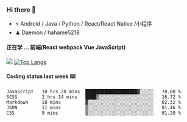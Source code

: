 ### Hi there 👋

- ⚡  Android / Java / Python / React/React Native /小程序
- ♟  Daemon / hahame5218 

#### 正在学 ... 前端(React webpack Vue JavaScript)   


![](https://github-readme-stats.vercel.app/api?username=Daemon1993)  [![Top Langs](https://github-readme-stats.vercel.app/api/top-langs/?username=Daemon1993)](https://github.com/anuraghazra/github-readme-stats) 



#### Coding status last week ⌨️

<!--START_SECTION:waka-->
```text
JavaScript   10 hrs 28 mins  ███████████████████▓░░░░░   78.00 % 
SCSS         2 hrs 14 mins   ████▒░░░░░░░░░░░░░░░░░░░░   16.72 % 
Markdown     18 mins         ▓░░░░░░░░░░░░░░░░░░░░░░░░   02.32 % 
JSON         11 mins         ▒░░░░░░░░░░░░░░░░░░░░░░░░   01.46 % 
CSS          9 mins          ▒░░░░░░░░░░░░░░░░░░░░░░░░   01.20 % 
```
<!--END_SECTION:waka-->


